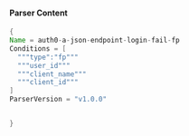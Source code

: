 #### Parser Content
```Java
{
Name = auth0-a-json-endpoint-login-fail-fp
Conditions = [
  """type":"fp"""
  """user_id"""
  """client_name"""
  """client_id"""
]
ParserVersion = "v1.0.0"


}
```